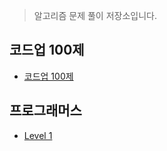 > 알고리즘 문제 풀이 저장소입니다. 

<!-- <img width="820" alt="스크린샷 2023-03-05 오후 4 05 58" src="https://user-images.githubusercontent.com/90955152/222946729-113f0533-f1e3-4da7-ba80-6f3a60cb1108.png"> -->

## 코드업 100제 

* [코드업 100제](https://github.com/Youth787/ALGORITHM/tree/main/%EC%BD%94%EB%93%9C%EC%97%85100%EC%A0%9C)


## 프로그래머스

* [Level 1](https://github.com/Youth787/Programmers/tree/main/src/Level%201)


